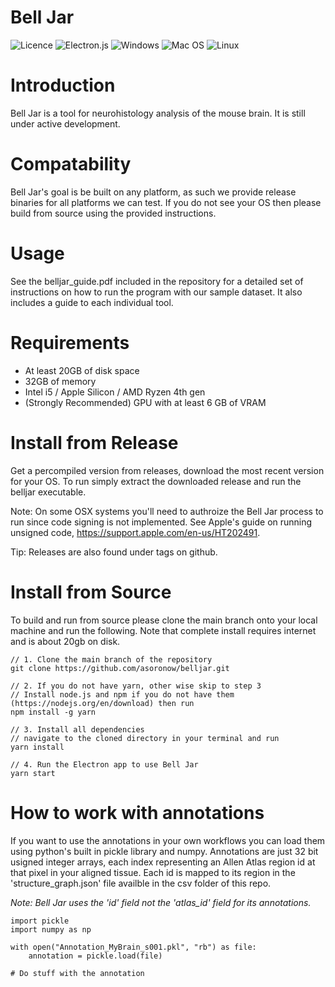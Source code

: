 # Bell Jar

![Licence](https://img.shields.io/github/license/Ileriayo/markdown-badges?style=for-the-badge) ![Electron.js](https://img.shields.io/badge/Electron-191970?style=for-the-badge&logo=Electron&logoColor=white) ![Windows](https://img.shields.io/badge/Windows-0078D6?style=for-the-badge&logo=windows&logoColor=white) ![Mac OS](https://img.shields.io/badge/mac%20os-000000?style=for-the-badge&logo=macos&logoColor=F0F0F0) ![Linux](https://img.shields.io/badge/Linux-FCC624?style=for-the-badge&logo=linux&logoColor=black)

# Introduction

Bell Jar is a tool for neurohistology analysis of the mouse brain. It is still under active development.

# Compatability

Bell Jar's goal is be built on any platform, as such we provide release binaries for all platforms we can test. If you do not see your OS then please build from source using the provided instructions.

# Usage

See the belljar_guide.pdf included in the repository for a detailed set of instructions on how to run the program with our sample dataset. It also includes a guide to each individual tool.

# Requirements

- At least 20GB of disk space
- 32GB of memory
- Intel i5 / Apple Silicon / AMD Ryzen 4th gen
- (Strongly Recommended) GPU with at least 6 GB of VRAM

# Install from Release

Get a percompiled version from releases, download the most recent version for your OS.
To run simply extract the downloaded release and run the belljar executable.

Note: On some OSX systems you'll need to authroize the Bell Jar process to run since code signing is not implemented.
See Apple's guide on running unsigned code, https://support.apple.com/en-us/HT202491.

Tip: Releases are also found under tags on github.

# Install from Source

To build and run from source please clone the main branch onto your local machine and run the following. Note that complete install requires internet and is about 20gb on disk.

```
// 1. Clone the main branch of the repository
git clone https://github.com/asoronow/belljar.git

// 2. If you do not have yarn, other wise skip to step 3
// Install node.js and npm if you do not have them (https://nodejs.org/en/download) then run
npm install -g yarn

// 3. Install all dependencies
// navigate to the cloned directory in your terminal and run
yarn install

// 4. Run the Electron app to use Bell Jar
yarn start
```

# How to work with annotations

If you want to use the annotations in your own workflows you can load them using python's built in pickle library and numpy. Annotations are just 32 bit usigned integer arrays, each index representing an Allen Atlas region id at that pixel in your aligned tissue. Each id is mapped to its region in the 'structure_graph.json' file availble in the csv folder of this repo.

_Note: Bell Jar uses the 'id' field not the 'atlas_id' field for its annotations._

```
import pickle
import numpy as np

with open("Annotation_MyBrain_s001.pkl", "rb") as file:
    annotation = pickle.load(file)

# Do stuff with the annotation
```
